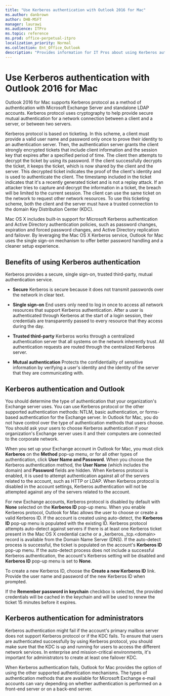```yaml
---
title: "Use Kerberos authentication with Outlook 2016 for Mac"
ms.author: danbrown
author: DHB-MSFT
manager: laurawi
ms.audience: ITPro
ms.topic: reference
ms.prod: office-perpetual-itpro
localization_priority: Normal
ms.collection: Ent_Office_Outlook
description: "Provides information for IT Pros about using Kerberos authentication with Outlook 2016 for Mac"
---
```


# Use Kerberos authentication with Outlook 2016 for Mac

Outlook 2016 for Mac supports Kerberos protocol as a method of authentication with Microsoft Exchange Server and standalone LDAP accounts. Kerberos protocol uses cryptography to help provide secure mutual authentication for a network connection between a client and a server, or between two servers. 
  
Kerberos protocol is based on ticketing. In this scheme, a client must provide a valid user name and password only once to prove their identity to an authentication server. Then, the authentication server grants the client strongly encrypted tickets that include client information and the session key that expires after a specified period of time. The client then attempts to decrypt the ticket by using its password. If the client successfully decrypts the ticket, it keeps the ticket, which is now shared by the client and the server. This decrypted ticket indicates the proof of the client's identity and is used to authenticate the client. The timestamp included in the ticket indicates that it's a recently generated ticket and is not a replay attack. If an attacker tries to capture and decrypt the information in a ticket, the breach will be limited to the current session. The client can use the same ticket on the network to request other network resources. To use this ticketing scheme, both the client and the server must have a trusted connection to the domain Key Distribution Center (KDC). 
  
Mac OS X includes built-in support for Microsoft Kerberos authentication and Active Directory authentication policies, such as password changes, expiration and forced password changes, and Active Directory replication and failover. By leveraging the Mac OS X Kerberos service, Outlook for Mac uses the single sign-on mechanism to offer better password handling and a cleaner setup experience.
  
## Benefits of using Kerberos authentication

Kerberos provides a secure, single sign-on, trusted third-party, mutual authentication service.
  
- **Secure** Kerberos is secure because it does not transmit passwords over the network in clear text. 
    
- **Single sign-on** End users only need to log in once to access all network resources that support Kerberos authentication. After a user is authenticated through Kerberos at the start of a login session, their credentials are transparently passed to every resource that they access during the day. 
    
- **Trusted third-party** Kerberos works through a centralized authentication server that all systems on the network inherently trust. All authentication requests are routed through the centralized Kerberos server. 
    
- **Mutual authentication** Protects the confidentiality of sensitive information by verifying a user's identity and the identity of the server that they are communicating with. 
    
## Kerberos authentication and Outlook

You should determine the type of authentication that your organization's Exchange server uses. You can use Kerberos protocol or the other supported authentication methods: NTLM, basic authentication, or forms-based authentication for the Exchange server. In Outlook for Mac, you do not have control over the type of authentication methods that users choose. You should ask your users to choose Kerberos authentication if your organization's Exchange server uses it and their computers are connected to the corporate network.
  
When you set up your Exchange account in Outlook for Mac, you must click **Kerberos** on the **Method** pop-up menu, or for all other types of authentication, click **User Name and Password**. When you choose the Kerberos authentication method, the **User Name** (which includes the domain) and **Password** fields are hidden. When Kerberos protocol is enabled, it is used to attempt authentication against all of the servers related to the account, such as HTTP or LDAP. When Kerberos protocol is disabled in the account settings, Kerberos authentication will not be attempted against any of the servers related to the account. 
  
For new Exchange accounts, Kerberos protocol is disabled by default with **None** selected on the **Kerberos ID** pop-up menu. When you enable Kerberos protocol, Outlook for Mac allows the user to choose or create a valid Kerberos ID. If the account is created using auto-detect, the **Kerberos ID** pop-up menu is populated with the existing ID. Kerberos protocol attempts auto-detect against servers if there is at least one Kerberos ticket present in the Mac OS X credential cache or a _kerberos._tcp.\<domain\> record is available from the Domain Name Server (DNS). If the auto-detect process is successful, the ticket is populated on the account's **Kerberos ID** pop-up menu. If the auto-detect process does not include a successful Kerberos authentication, the account's Kerberos setting will be disabled and **Kerberos ID** pop-up menu is set to **None**.
  
To create a new Kerberos ID, choose the **Create a new Kerberos ID** link. Provide the user name and password of the new Kerberos ID when prompted. 
  
If the **Remember password in keychain** checkbox is selected, the provided credentials will be cached in the keychain and will be used to renew the ticket 15 minutes before it expires.
  
## Kerberos authentication for administrators

Kerberos authentication might fail if the account's primary mailbox server does not support Kerberos protocol or if the KDC fails. To ensure that users are authenticated successfully by using Kerberos protocol, you should make sure that the KDC is up and running for users to access the different network services. In enterprise and mission-critical environments, it's important for administrators to create at least one failover KDC. 
  
When Kerberos authentication fails, Outlook for Mac provides the option of using the other supported authentication mechanisms. The types of authentication methods that are available for Microsoft Exchange e-mail accounts can vary depending on whether authentication is performed on a front-end server or on a back-end server.
  

